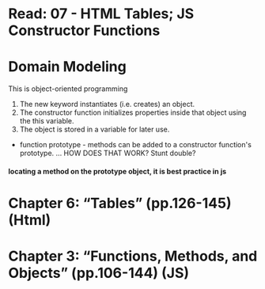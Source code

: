 # Read: 07 - HTML Tables; JS Constructor Functions

# Domain Modeling
This is object-oriented programming

1. The new keyword instantiates (i.e. creates) an object.
2. The constructor function initializes properties inside that object using the this variable.
3. The object is stored in a variable for later use.

- function prototype - methods can be added to a constructor function's prototype. ... HOW DOES THAT WORK? Stunt double?


#### locating a method on the prototype object, it is best practice in js
# Chapter 6: “Tables” (pp.126-145) (Html)


# Chapter 3: “Functions, Methods, and Objects” (pp.106-144) (JS)
